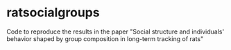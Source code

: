 # ratsocialgroups
Code to reproduce the results in the paper "Social structure and individuals' behavior shaped by group composition in long-term tracking of rats"
